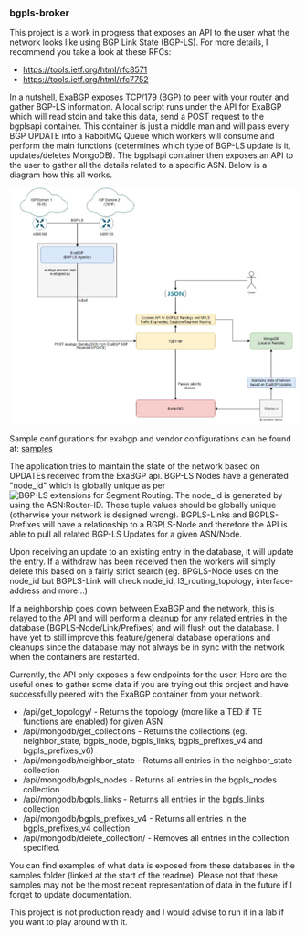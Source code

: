 ### bgpls-broker

This project is a work in progress that exposes an API to the user what the network looks like using BGP Link State (BGP-LS). For more details, I recommend you take a look at these RFCs:

- https://tools.ietf.org/html/rfc8571
- https://tools.ietf.org/html/rfc7752

In a nutshell, ExaBGP exposes TCP/179 (BGP) to peer with your router and gather BGP-LS information. A local script runs under the API for ExaBGP which will read stdin and take this data, send a POST request to the bgplsapi container. This container is just a middle man and will pass every BGP UPDATE into a RabbitMQ Queue which workers will consume and perform the main functions (determines which type of BGP-LS update is it, updates/deletes MongoDB). The bgplsapi container then exposes an API to the user to gather all the details related to a specific ASN. Below is a diagram how this all works.

![bgplsapi Architecture](/img/bgpls-broker-architecture-igp-domains.JPG)

Sample configurations for exabgp and vendor configurations can be found at: [samples](../blob/master/samples/)

The application tries to maintain the state of the network based on UPDATEs received from the ExaBGP api. BGP-LS Nodes have a generated "node_id" which is globally unique as per ![BGP-LS extensions for Segment Routing](https://tools.ietf.org/html/draft-ietf-idr-bgpls-segment-routing-epe-19). The node_id is generated by using the ASN:Router-ID. These tuple values should be globally unique (otherwise your network is designed wrong). BGPLS-Links and BGPLS-Prefixes will have a relationship to a BGPLS-Node and therefore the API is able to pull all related BGP-LS Updates for a given ASN/Node.

Upon receiving an update to an existing entry in the database, it will update the entry. If a withdraw has been received then the workers will simply delete this based on a fairly strict search (eg. BPGLS-Node uses on the node_id but BGPLS-Link will check node_id, l3_routing_topology, interface-address and more...)

If a neighborship goes down between ExaBGP and the network, this is relayed to the API and will perform a cleanup for any related entries in the database (BGPLS-Node/Link/Prefixes) and will flush out the database. I have yet to still improve this feature/general database operations and cleanups since the database may not always be in sync with the network when the containers are restarted.

Currently, the API only exposes a few endpoints for the user. Here are the useful ones to gather some data if you are trying out this project and have successfully peered with the ExaBGP container from your network.

- /api/get_topology/<asn> - Returns the topology (more like a TED if TE functions are enabled) for given ASN
- /api/mongodb/get_collections - Returns the collections (eg. neighbor_state, bgpls_node, bgpls_links, bgpls_prefixes_v4 and bgpls_prefixes_v6)
- /api/mongodb/neighbor_state - Returns all entries in the neighbor_state collection
- /api/mongodb/bgpls_nodes - Returns all entries in the bgpls_nodes collection
- /api/mongodb/bgpls_links - Returns all entries in the bgpls_links collection
- /api/mongodb/bgpls_prefixes_v4 - Returns all entries in the bgpls_prefixes_v4 collection
- /api/mongodb/delete_collection/<collection> - Removes all entries in the collection specified.

You can find examples of what data is exposed from these databases in the samples folder (linked at the start of the readme). Please not that these samples may not be the most recent representation of data in the future if I forget to update documentation.

This project is not production ready and I would advise to run it in a lab if you want to play around with it.